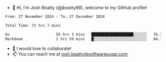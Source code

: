- 👋 Hi, I’m Josh Beatty (@jbeatty88), welcome to my GitHub profile!

<!--START_SECTION:waka-->

```txt
From: 27 November 2024 - To: 27 December 2024

Total Time: 72 hrs 7 mins

Go                     55 hrs 3 mins   ███████████████████░░░░░░   76.33 %
Markdown               2 hrs 59 mins   █░░░░░░░░░░░░░░░░░░░░░░░░   04.14 %
```

<!--END_SECTION:waka-->

- 💞️ I would love to collaborate!
- 📫 You can reach me at josh.beatty@softwaresugar.com

<!---
jbeatty88/jbeatty88 is a ✨ special ✨ repository because its `README.md` (this file) appears on your GitHub profile.
You can click the Preview link to take a look at your changes.
--->
